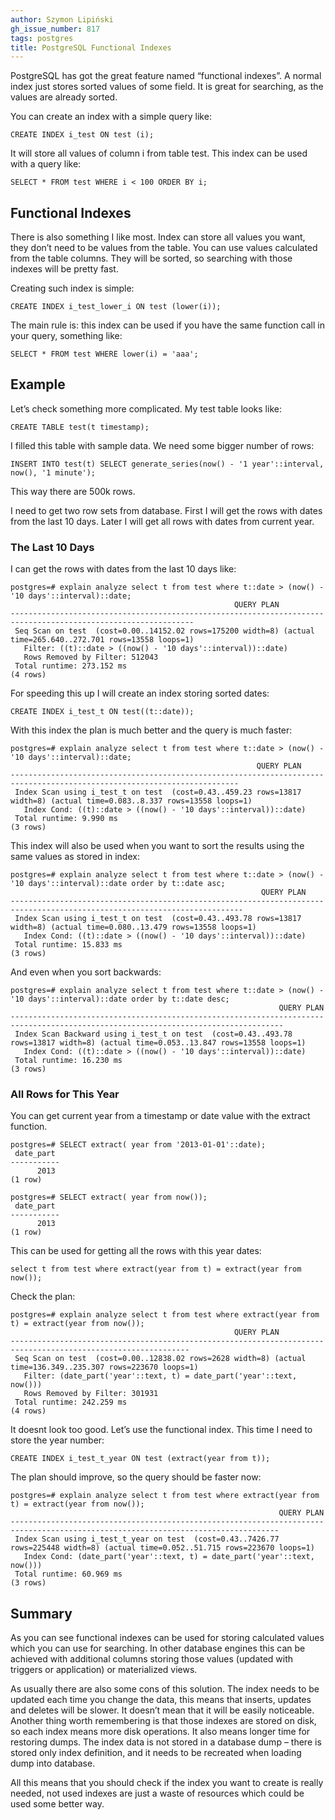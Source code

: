 ```yaml
---
author: Szymon Lipiński
gh_issue_number: 817
tags: postgres
title: PostgreSQL Functional Indexes
---
```


PostgreSQL has got the great feature named “functional indexes”. A normal index just stores sorted values of some field. It is great for searching, as the values are already sorted.

You can create an index with a simple query like:

```
CREATE INDEX i_test ON test (i);
```

It will store all values of column i from table test. This index can be used with a query like:

```
SELECT * FROM test WHERE i < 100 ORDER BY i;
```

## Functional Indexes

There is also something I like most. Index can store all values you want, they don’t need to be values from the table. You can use values calculated from the table columns. They will be sorted, so searching with those indexes will be pretty fast.

Creating such index is simple:

```
CREATE INDEX i_test_lower_i ON test (lower(i));
```

The main rule is: this index can be used if you have the same function call in your query, something like:

```
SELECT * FROM test WHERE lower(i) = 'aaa';
```

## Example

Let’s check something more complicated. My test table looks like:

```
CREATE TABLE test(t timestamp);
```

I filled this table with sample data. We need some bigger number of rows:

```
INSERT INTO test(t) SELECT generate_series(now() - '1 year'::interval, now(), '1 minute');
```

This way there are 500k rows.

I need to get two row sets from database. First I will get the rows with dates from the last 10 days. Later I will get all rows with dates from current year.

### The Last 10 Days

I can get the rows with dates from the last 10 days like:

```
postgres=# explain analyze select t from test where t::date > (now() - '10 days'::interval)::date;
                                                  QUERY PLAN
---------------------------------------------------------------------------------------------------------------
 Seq Scan on test  (cost=0.00..14152.02 rows=175200 width=8) (actual time=265.640..272.701 rows=13558 loops=1)
   Filter: ((t)::date > ((now() - '10 days'::interval))::date)
   Rows Removed by Filter: 512043
 Total runtime: 273.152 ms
(4 rows)
```

For speeding this up I will create an index storing sorted dates:

```
CREATE INDEX i_test_t ON test((t::date));
```

With this index the plan is much better and the query is much faster:

```
postgres=# explain analyze select t from test where t::date > (now() - '10 days'::interval)::date;
                                                       QUERY PLAN
-------------------------------------------------------------------------------------------------------------------------
 Index Scan using i_test_t on test  (cost=0.43..459.23 rows=13817 width=8) (actual time=0.083..8.337 rows=13558 loops=1)
   Index Cond: ((t)::date > ((now() - '10 days'::interval))::date)
 Total runtime: 9.990 ms
(3 rows)
```

This index will also be used when you want to sort the results using the same values as stored in index:

```
postgres=# explain analyze select t from test where t::date > (now() - '10 days'::interval)::date order by t::date asc;
                                                        QUERY PLAN
--------------------------------------------------------------------------------------------------------------------------
 Index Scan using i_test_t on test  (cost=0.43..493.78 rows=13817 width=8) (actual time=0.080..13.479 rows=13558 loops=1)
   Index Cond: ((t)::date > ((now() - '10 days'::interval))::date)
 Total runtime: 15.833 ms
(3 rows)
```

And even when you sort backwards:

```
postgres=# explain analyze select t from test where t::date > (now() - '10 days'::interval)::date order by t::date desc;
                                                            QUERY PLAN
-----------------------------------------------------------------------------------------------------------------------------------
 Index Scan Backward using i_test_t on test  (cost=0.43..493.78 rows=13817 width=8) (actual time=0.053..13.847 rows=13558 loops=1)
   Index Cond: ((t)::date > ((now() - '10 days'::interval))::date)
 Total runtime: 16.230 ms
(3 rows)
```

### All Rows for This Year

You can get current year from a timestamp or date value with the extract function.

```
postgres=# SELECT extract( year from '2013-01-01'::date);
 date_part
-----------
      2013
(1 row)
```

```
postgres=# SELECT extract( year from now());
 date_part
-----------
      2013
(1 row)
```

This can be used for getting all the rows with this year dates:

```
select t from test where extract(year from t) = extract(year from now());
```

Check the plan:

```
postgres=# explain analyze select t from test where extract(year from t) = extract(year from now());
                                                  QUERY PLAN
--------------------------------------------------------------------------------------------------------------
 Seq Scan on test  (cost=0.00..12838.02 rows=2628 width=8) (actual time=136.349..235.307 rows=223670 loops=1)
   Filter: (date_part('year'::text, t) = date_part('year'::text, now()))
   Rows Removed by Filter: 301931
 Total runtime: 242.259 ms
(4 rows)
```

It doesnt look too good. Let’s use the functional index. This time I need to store the year number:

```
CREATE INDEX i_test_t_year ON test (extract(year from t));
```

The plan should improve, so the query should be faster now:

```
postgres=# explain analyze select t from test where extract(year from t) = extract(year from now());
                                                            QUERY PLAN
----------------------------------------------------------------------------------------------------------------------------------
 Index Scan using i_test_t_year on test  (cost=0.43..7426.77 rows=225448 width=8) (actual time=0.052..51.715 rows=223670 loops=1)
   Index Cond: (date_part('year'::text, t) = date_part('year'::text, now()))
 Total runtime: 60.969 ms
(3 rows)
```

## Summary

As you can see functional indexes can be used for storing calculated values which you can use for searching. In other database engines this can be achieved with additional columns storing those values (updated with triggers or application) or materialized views.

As usually there are also some cons of this solution. The index needs to be updated each time you change the data, this means that inserts, updates and deletes will be slower. It doesn’t mean that it will be easily noticeable. Another thing worth remembering is that those indexes are stored on disk, so each index means more disk operations. It also means longer time for restoring dumps. The index data is not stored in a database dump – there is stored only index definition, and it needs to be recreated when loading dump into database.

All this means that you should check if the index you want to create is really needed, not used indexes are just a waste of resources which could be used some better way.
